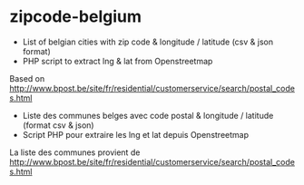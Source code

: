 zipcode-belgium
===============

* List of belgian cities with zip code & longitude / latitude (csv & json format)
* PHP script to extract lng & lat from Openstreetmap

Based on http://www.bpost.be/site/fr/residential/customerservice/search/postal_codes.html

* Liste des communes belges avec code postal & longitude / latitude (format csv & json)
* Script PHP pour extraire les lng et lat depuis Openstreetmap

La liste des communes provient de http://www.bpost.be/site/fr/residential/customerservice/search/postal_codes.html